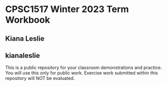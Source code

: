 # CPSC1517 Winter 2023 Term Workbook

## Kiana Leslie

## kianaleslie

This is a public repository for your classroom demonstrations and practice. You will use this only for public work. Exercise work submitted within this repository will NOT be evaluated.
